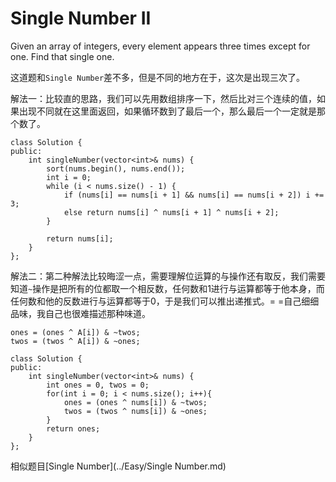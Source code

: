 Single Number II
=======
Given an array of integers, every element appears three times except for one. Find that single one.

这道题和`Single Number`差不多，但是不同的地方在于，这次是出现三次了。

解法一：比较直的思路，我们可以先用数组排序一下，然后比对三个连续的值，如果出现不同就在这里面返回，如果循环数到了最后一个，那么最后一个一定就是那个数了。

```
class Solution {
public:
    int singleNumber(vector<int>& nums) {
        sort(nums.begin(), nums.end());
        int i = 0;
        while (i < nums.size() - 1) {
            if (nums[i] == nums[i + 1] && nums[i] == nums[i + 2]) i += 3;
            else return nums[i] ^ nums[i + 1] ^ nums[i + 2];
        }

        return nums[i];
    }
};
```

解法二：第二种解法比较晦涩一点，需要理解位运算的与操作还有取反，我们需要知道`~`操作是把所有的位都取一个相反数，任何数和1进行与运算都等于他本身，而任何数和他的反数进行与运算都等于0，于是我们可以推出递推式。= =自己细细品味，我自己也很难描述那种味道。

```
ones = (ones ^ A[i]) & ~twos;
twos = (twos ^ A[i]) & ~ones;
```

```
class Solution {
public:
    int singleNumber(vector<int>& nums) {
        int ones = 0, twos = 0;
        for(int i = 0; i < nums.size(); i++){
            ones = (ones ^ nums[i]) & ~twos;
            twos = (twos ^ nums[i]) & ~ones;
        }
        return ones;
    }
};
```


相似题目[Single Number](../Easy/Single Number.md)
